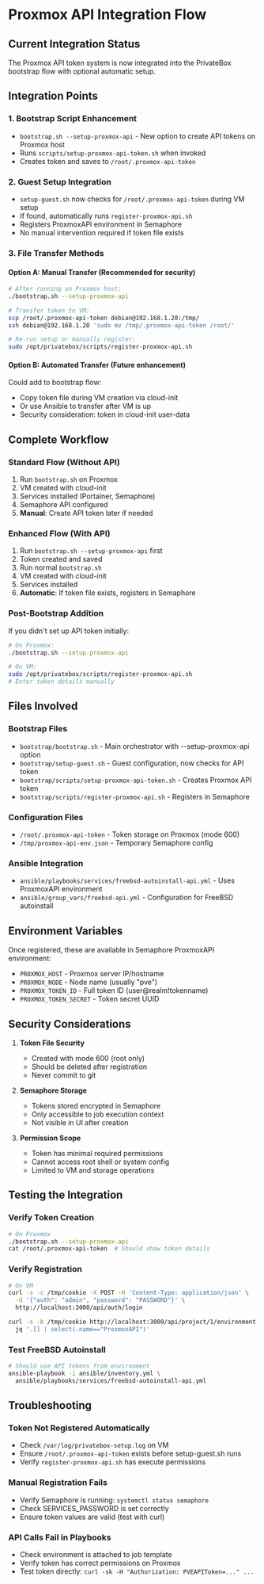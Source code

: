 # Proxmox API Integration Flow

## Current Integration Status

The Proxmox API token system is now integrated into the PrivateBox bootstrap flow with optional automatic setup.

## Integration Points

### 1. Bootstrap Script Enhancement
- `bootstrap.sh --setup-proxmox-api` - New option to create API tokens on Proxmox host
- Runs `scripts/setup-proxmox-api-token.sh` when invoked
- Creates token and saves to `/root/.proxmox-api-token`

### 2. Guest Setup Integration
- `setup-guest.sh` now checks for `/root/.proxmox-api-token` during VM setup
- If found, automatically runs `register-proxmox-api.sh`
- Registers ProxmoxAPI environment in Semaphore
- No manual intervention required if token file exists

### 3. File Transfer Methods

#### Option A: Manual Transfer (Recommended for security)
```bash
# After running on Proxmox host:
./bootstrap.sh --setup-proxmox-api

# Transfer token to VM:
scp /root/.proxmox-api-token debian@192.168.1.20:/tmp/
ssh debian@192.168.1.20 'sudo mv /tmp/.proxmox-api-token /root/'

# Re-run setup or manually register:
sudo /opt/privatebox/scripts/register-proxmox-api.sh
```

#### Option B: Automated Transfer (Future enhancement)
Could add to bootstrap flow:
- Copy token file during VM creation via cloud-init
- Or use Ansible to transfer after VM is up
- Security consideration: token in cloud-init user-data

## Complete Workflow

### Standard Flow (Without API)
1. Run `bootstrap.sh` on Proxmox
2. VM created with cloud-init
3. Services installed (Portainer, Semaphore)
4. Semaphore API configured
5. **Manual**: Create API token later if needed

### Enhanced Flow (With API)
1. Run `bootstrap.sh --setup-proxmox-api` first
2. Token created and saved
3. Run normal `bootstrap.sh`
4. VM created with cloud-init
5. Services installed
6. **Automatic**: If token file exists, registers in Semaphore

### Post-Bootstrap Addition
If you didn't set up API token initially:
```bash
# On Proxmox:
./bootstrap.sh --setup-proxmox-api

# On VM:
sudo /opt/privatebox/scripts/register-proxmox-api.sh
# Enter token details manually
```

## Files Involved

### Bootstrap Files
- `bootstrap/bootstrap.sh` - Main orchestrator with --setup-proxmox-api option
- `bootstrap/setup-guest.sh` - Guest configuration, now checks for API token
- `bootstrap/scripts/setup-proxmox-api-token.sh` - Creates Proxmox API token
- `bootstrap/scripts/register-proxmox-api.sh` - Registers in Semaphore

### Configuration Files
- `/root/.proxmox-api-token` - Token storage on Proxmox (mode 600)
- `/tmp/proxmox-api-env.json` - Temporary Semaphore config

### Ansible Integration
- `ansible/playbooks/services/freebsd-autoinstall-api.yml` - Uses ProxmoxAPI environment
- `ansible/group_vars/freebsd-api.yml` - Configuration for FreeBSD autoinstall

## Environment Variables

Once registered, these are available in Semaphore ProxmoxAPI environment:
- `PROXMOX_HOST` - Proxmox server IP/hostname
- `PROXMOX_NODE` - Node name (usually "pve")
- `PROXMOX_TOKEN_ID` - Full token ID (user@realm!tokenname)
- `PROXMOX_TOKEN_SECRET` - Token secret UUID

## Security Considerations

1. **Token File Security**
   - Created with mode 600 (root only)
   - Should be deleted after registration
   - Never commit to git

2. **Semaphore Storage**
   - Tokens stored encrypted in Semaphore
   - Only accessible to job execution context
   - Not visible in UI after creation

3. **Permission Scope**
   - Token has minimal required permissions
   - Cannot access root shell or system config
   - Limited to VM and storage operations

## Testing the Integration

### Verify Token Creation
```bash
# On Proxmox
./bootstrap.sh --setup-proxmox-api
cat /root/.proxmox-api-token  # Should show token details
```

### Verify Registration
```bash
# On VM
curl -s -c /tmp/cookie -X POST -H 'Content-Type: application/json' \
  -d '{"auth": "admin", "password": "PASSWORD"}' \
  http://localhost:3000/api/auth/login

curl -s -b /tmp/cookie http://localhost:3000/api/project/1/environment | \
  jq '.[] | select(.name=="ProxmoxAPI")'
```

### Test FreeBSD Autoinstall
```bash
# Should use API tokens from environment
ansible-playbook -i ansible/inventory.yml \
  ansible/playbooks/services/freebsd-autoinstall-api.yml
```

## Troubleshooting

### Token Not Registered Automatically
- Check `/var/log/privatebox-setup.log` on VM
- Ensure `/root/.proxmox-api-token` exists before setup-guest.sh runs
- Verify `register-proxmox-api.sh` has execute permissions

### Manual Registration Fails
- Verify Semaphore is running: `systemctl status semaphore`
- Check SERVICES_PASSWORD is set correctly
- Ensure token values are valid (test with curl)

### API Calls Fail in Playbooks
- Check environment is attached to job template
- Verify token has correct permissions on Proxmox
- Test token directly: `curl -sk -H "Authorization: PVEAPIToken=..." ...`